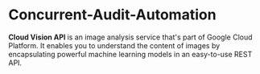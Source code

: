# Concurrent-Audit-Automation



<b>Cloud Vision API </b> is an image analysis service that's part of Google Cloud Platform. It enables you to understand the content of images by encapsulating powerful machine learning models in an easy-to-use REST API. 

